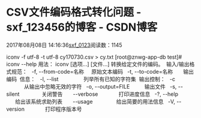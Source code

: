 # CSV文件编码格式转化问题 - sxf_123456的博客 - CSDN博客
2017年08月08日 14:16:36[sxf_0123](https://me.csdn.net/sxf_123456)阅读数：1145
                
iconv -f utf-8 -t utf-8 cy170730.csv > cy.txt
[root@znwg-app-db test]# iconv --help
用法： iconv [选项...] [文件...]
转换给定文件的编码。
 输入/输出格式规范：
  -f, --from-code=名称     原始文本编码
  -t, --to-code=名称       输出编码
 信息：
  -l, --list                 列举所有已知的字符集
 输出控制：
  -c                         从输出中忽略无效的字符
  -o, --output=FILE          输出文件
  -s, --silent               关闭警告
      --verbose              打印进度信息
  -?, --help                 给出该系统求助列表
      --usage                给出简要的用法信息
  -V, --version              打印程序版本号
            
